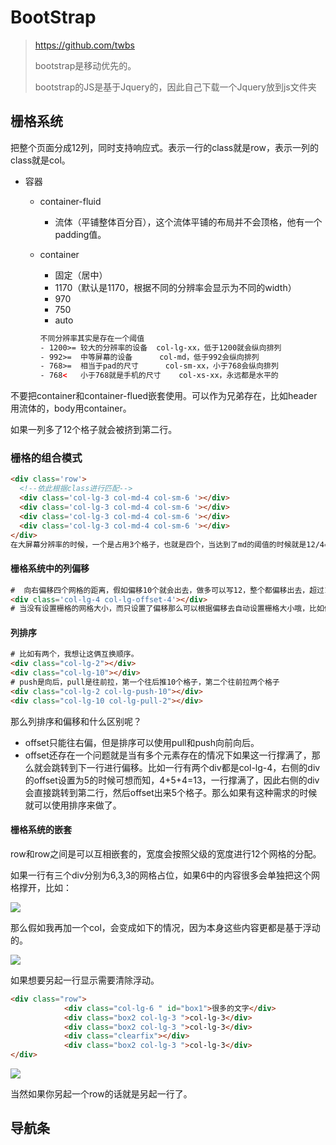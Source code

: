 # BootStrap

> https://github.com/twbs
>
> bootstrap是移动优先的。
>
> bootstrap的JS是基于Jquery的，因此自己下载一个Jquery放到js文件夹

## 栅格系统

把整个页面分成12列，同时支持响应式。表示一行的class就是row，表示一列的class就是col。

- 容器

  - container-fluid

    - 流体（平铺整体百分百），这个流体平铺的布局并不会顶格，他有一个padding值。

  - container

    - 固定（居中）
    - 1170（默认是1170，根据不同的分辨率会显示为不同的width）
    - 970
    - 750
    - auto

    ```html
    不同分辨率其实是存在一个阈值
    - 1200>= 较大的分辨率的设备  col-lg-xx，低于1200就会纵向排列
    - 992>=  中等屏幕的设备      col-md，低于992会纵向排列
    - 768>=  相当于pad的尺寸      col-sm-xx，小于768会纵向排列
    - 768<   小于768就是手机的尺寸    col-xs-xx，永远都是水平的
    ```

不要把container和container-flued嵌套使用。可以作为兄弟存在，比如header用流体的，body用container。

如果一列多了12个格子就会被挤到第二行。

### 栅格的组合模式

```html
<div class='row'>
  <!--依此根据class进行匹配-->
  <div class='col-lg-3 col-md-4 col-sm-6 '></div>
  <div class='col-lg-3 col-md-4 col-sm-6 '></div>
  <div class='col-lg-3 col-md-4 col-sm-6 '></div>
  <div class='col-lg-3 col-md-4 col-sm-6 '></div>
</div>
在大屏幕分辨率的时候，一个是占用3个格子，也就是四个，当达到了md的阈值的时候就是12/4=3，一行3个，然后当到了sm阈值的时候就是一行两个。再小就是一行一个了。
```

#### 栅格系统中的列偏移

```html
#  向右偏移四个网格的距离，假如偏移10个就会出去，做多可以写12，整个都偏移出去，超过12或者小于1都是不起作用的。当达到了lg的阈值的时候就会进行纵向排列，不受偏移的影响了。
<div class='col-lg-4 col-lg-offset-4'></div>
# 当没有设置栅格的网格大小，而只设置了偏移那么可以根据偏移去自动设置栅格大小哦，比如偏移为4，那么栅格大小就为12-4=8。列偏移同样适用于多种栅格混合适合用。
```

#### 列排序

```html
# 比如有两个，我想让这俩互换顺序。
<div class="col-lg-2"></div>
<div class="col-lg-10"></div>
# push是向后，pull是往前拉，第一个往后推10个格子，第二个往前拉两个格子
<div class="col-lg-2 col-lg-push-10"></div>
<div class="col-lg-10 col-lg-pull-2"></div>
```

那么列排序和偏移和什么区别呢？

- offset只能往右偏，但是排序可以使用pull和push向前向后。
- offset还存在一个问题就是当有多个元素存在的情况下如果这一行撑满了，那么就会跳转到下一行进行偏移。比如一行有两个div都是col-lg-4，右侧的div的offset设置为5的时候可想而知，4+5+4=13，一行撑满了，因此右侧的div会直接跳转到第二行，然后offset出来5个格子。那么如果有这种需求的时候就可以使用排序来做了。

#### 栅格系统的嵌套

row和row之间是可以互相嵌套的，宽度会按照父级的宽度进行12个网格的分配。

如果一行有三个div分别为6,3,3的网格占位，如果6中的内容很多会单独把这个网格撑开，比如：

![](http://omk1n04i8.bkt.clouddn.com/18-3-4/17459743.jpg)

那么假如我再加一个col，会变成如下的情况，因为本身这些内容更都是基于浮动的。

![](http://omk1n04i8.bkt.clouddn.com/18-3-4/55780879.jpg)

如果想要另起一行显示需要清除浮动。

```html
<div class="row">
            <div class="col-lg-6 " id="box1">很多的文字</div>
            <div class="box2 col-lg-3 ">col-lg-3</div>
            <div class="box2 col-lg-3 ">col-lg-3</div>
            <div class="clearfix"></div>
            <div class="box2 col-lg-3 ">col-lg-3</div>
</div>
```

![](http://omk1n04i8.bkt.clouddn.com/18-3-4/46976091.jpg)

当然如果你另起一个row的话就是另起一行了。

## 导航条





